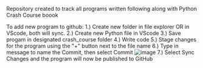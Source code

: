 Repository created to track all programs written following along with Python Crash Course boook

To add new program to github:
1.) Create new folder in file explorer OR in VScode, both will sync.
2.) Create new Python file in VScode
3.) Save progam in designated crash_course folder
4.) Write code
5.) Stage changes for the program using the "+" button next to the file name
6.) Type in message to name the Commit, then select Commit  ![image](https://github.com/CalvinAC/big_main_repo/assets/69804983/561b4bf3-625e-4ccd-8632-33e9a80be025)
7.) Select Sync Changes and the program will now be published to GitHub
